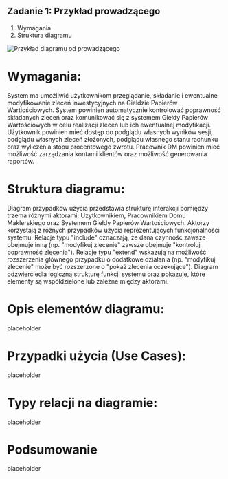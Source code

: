 ## Zadanie 1: Przykład prowadzącego
1. Wymagania
2. Struktura diagramu

![Przykład diagramu od prowadzącego](resources/teacher_example.png.png)

# Wymagania:
System ma umożliwić użytkownikom przeglądanie, składanie i ewentualne modyfikowanie zleceń inwestycyjnych na Giełdzie Papierów Wartiościowych.
System powinien automatycznie kontrolować poprawność składanych zleceń oraz komunikować się z systemem Giełdy Papierów Wartościowych w celu realizacji zleceń lub ich ewentualnej modyfikacji.
Użytkownik powinien mieć dostęp do podglądu własnych wyników sesji, podglądu własnych zleceń złożonych, podglądu własnego stanu rachunku oraz wyliczenia stopu procentowego zwrotu.
Pracownik DM powinien mieć możliwość zarządzania kontami klientów oraz możliwość generowania raportów.

# Struktura diagramu:
Diagram przypadków użycia przedstawia strukturę interakcji pomiędzy trzema różnymi aktorami: Użytkownikiem, Pracownikiem Domu Maklerskiego oraz Systemem Giełdy Papierów Wartościowych.
Aktorzy korzystają z różnych przypadków użycia reprezentujących funkcjonalności systemu.
Relacje typu "include" oznaczają, że dana czynność zawsze obejmuje inną (np. "modyfikuj zlecenie" zawsze obejmuje "kontroluj poprawność zlecenia").
Relacje typu "extend" wskazują na możliwość rozszerzenia głównego przypadku o dodatkowe działania (np. "modyfikuj zlecenie" może być rozszerzone o "pokaż zlecenia oczekujące").
Diagram odzwierciedla logiczną strukturę funkcji systemu oraz pokazuje, które elementy są współdzielone lub zależne między aktorami.

# Opis elementów diagramu:
placeholder

# Przypadki użycia (Use Cases):
placeholder

# Typy relacji na diagramie:
placeholder

# Podsumowanie
placeholder
